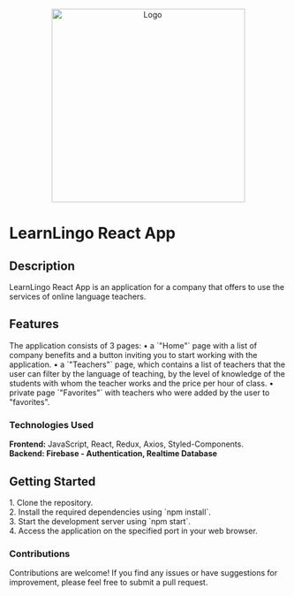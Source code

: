 <br />
<div align="center">
  <img src="./assets/hero.png'" alt="Logo" width="350" height="350">
</div>

<h1 align="left">LearnLingo React App</h1>

<h2 align="left">Description</h2>
<div align="left">
LearnLingo React App is an application for a company that offers to use the services of online language teachers.
</div>

<h2 align="left">Features</h2>
<div align="left">
The application consists of 3 pages:
• a `"Home"` page with a list of company benefits and a button inviting you to start working with the application.
• a `"Teachers"` page, which contains a list of teachers that the user can filter by the language of teaching, by the level of knowledge of the students with whom the teacher works and the price per hour of class.
• private page `"Favorites"` with teachers who were added by the user to "favorites".

<h3 align="left">Technologies Used</h3>
<strong>Frontend:</strong> JavaScript, React, Redux, Axios, Styled-Components.</br>
<strong>Backend: Firebase - Authentication, Realtime Database</strong>
</div>

<h2 align="left">Getting Started</h2>
<div align="left">
1. Clone the repository.</br>
2. Install the required dependencies using `npm install`.</br>
3. Start the development server using `npm start`.</br>
4. Access the application on the specified port in your web browser.</br>

<h3 align="left">Contributions</h3>
Contributions are welcome! If you find any issues or have suggestions for improvement, please feel free to submit a pull request.
</div>
